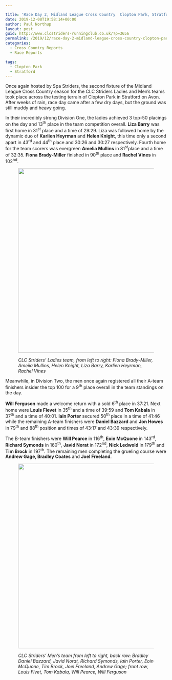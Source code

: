 ```yaml
---

title: 'Race Day 2, Midland League Cross Country  Clopton Park, Stratford November 9 2019'
date: 2019-12-08T19:58:14+00:00
author: Paul Northup
layout: post
guid: http://www.clcstriders-runningclub.co.uk/?p=3656
permalink: /2019/12/race-day-2-midland-league-cross-country-clopton-park-stratford-november-9-2019/
categories:
  - Cross Country Reports
  - Race Reports

tags:
  - Clopton Park
  - Stratford
---
```

Once again hosted by Spa Striders, the second fixture of the Midland League Cross Country season for the CLC Striders Ladies and Men’s teams took place across the testing terrain of Clopton Park in Stratford on Avon. After weeks of rain, race day came after a few dry days, but the ground was still muddy and heavy going.

In their incredibly strong Division One, the ladies achieved 3 top-50 placings on the day and 13<sup>th</sup> place in the team competition overall. **Liza Barry** was first home in 31<sup>st</sup> place and a time of 29:29. Liza was followed home by the dynamic duo of **Karlien Heyrman** and **Helen Knight**, this time only a second apart in 43<sup>rd</sup> and 44<sup>th</sup> place and 30:26 and 30:27 respectively. Fourth home for the team scorers was evergreen **Amelia Mullins** in 81<sup>st</sup>place and a time of 32:35. **Fiona Brady-Miller** finished in 90<sup>th</sup> place and **Rachel Vines** in 102<sup>nd</sup>.<figure class="wp-block-image is-resized">

<img src="http://www.clcstriders-runningclub.co.uk/wplive/wp-content/uploads/2019/12/Ladies-Clopton-7.12.19-1024x768.jpg" alt="" class="wp-image-3658" width="768" height="576" srcset="http://www.clcstriders-runningclub.co.uk/wplive/wp-content/uploads/2019/12/Ladies-Clopton-7.12.19-1024x768.jpg 1024w, http://www.clcstriders-runningclub.co.uk/wplive/wp-content/uploads/2019/12/Ladies-Clopton-7.12.19-300x225.jpg 300w, http://www.clcstriders-runningclub.co.uk/wplive/wp-content/uploads/2019/12/Ladies-Clopton-7.12.19-768x576.jpg 768w" sizes="(max-width: 768px) 100vw, 768px" /> <figcaption>_CLC Striders’ Ladies team, from left to right: Fiona Brady-Miller, Ameiia Mullins, Helen Knight, Liza Barry, Karlien Heyrman, Rachel Vines_</figcaption></figure> 

Meanwhile, in Division Two, the men once again registered all their A-team finishers insider the top 100 for a 9<sup>th</sup>&nbsp;place overall in the team standings on the day.

**Will Ferguson** made a welcome return with a sold 6<sup>th</sup> place in 37:21. Next home were **Louis Fievet** in 35<sup>th</sup> and a time of 39:59 and **Tom Kabala** in 37<sup>th</sup> and a time of 40:01. **Iain Porter** secured 50<sup>th</sup> place in a time of 41:46 while the remaining A-team finishers were **Daniel Bazzard** and **Jon Howes** in 79<sup>th</sup> and 88<sup>th</sup> position and times of 43:17 and 43:39 respectively. 

The B-team finishers were **Will Pearce** in 116<sup>th</sup>, **Eoin McQuone** in 143<sup>rd</sup>, **Richard Symonds** in 160<sup>th</sup>, **Javid Norat** in 172<sup>nd</sup>, **Nick Ledwold** in 179<sup>th</sup> and **Tim Brock** in 197<sup>th</sup>. The remaining men completing the grueling course were **Andrew Gage, Bradley Coates** and **Joel Freeland**.<figure class="wp-block-image is-resized">

<img src="http://www.clcstriders-runningclub.co.uk/wplive/wp-content/uploads/2019/12/Men-Clopton-7.12.19-1024x768.jpg" alt="" class="wp-image-3659" width="768" height="576" srcset="http://www.clcstriders-runningclub.co.uk/wplive/wp-content/uploads/2019/12/Men-Clopton-7.12.19-1024x768.jpg 1024w, http://www.clcstriders-runningclub.co.uk/wplive/wp-content/uploads/2019/12/Men-Clopton-7.12.19-300x225.jpg 300w, http://www.clcstriders-runningclub.co.uk/wplive/wp-content/uploads/2019/12/Men-Clopton-7.12.19-768x576.jpg 768w" sizes="(max-width: 768px) 100vw, 768px" /> <figcaption>_CLC Striders’ Men’s team from left to right, back row: Bradley Daniel Bazzard, Javid Norat, Richard Symonds, Iain Porter, Eoin McQuone, Tim Brock, Joel Freeland, Andrew Gage; front row, Louis Fivet, Tom Kabala, Will Pearce, Will Ferguson_</figcaption></figure>